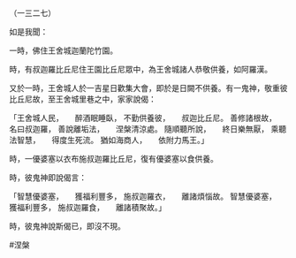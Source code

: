 （一三二七）

如是我聞：

一時，佛住王舍城迦蘭陀竹園。

時，有叔迦羅比丘尼住王園比丘尼眾中，為王舍城諸人恭敬供養，如阿羅漢。

又於一時，王舍城人於一吉星日歡集大會，即於是日闕不供養。有一鬼神，敬重彼比丘尼故，至王舍城里巷之中，家家說偈：

「王舍城人民，　　醉酒眠睡臥，
不勤供養彼，　　叔迦比丘尼。
善修諸根故，　　名曰叔迦羅，
善說離垢法，　　涅槃清涼處。
隨順聽所說，　　終日樂無厭，
乘聽法智慧，　　得度生死流。
猶如海商人，　　依附力馬王。」

時，一優婆塞以衣布施叔迦羅比丘尼，復有優婆塞以食供養。

時，彼鬼神即說偈言：

「智慧優婆塞，　　獲福利豐多，
施叔迦羅衣，　　離諸煩惱故。
智慧優婆塞，　　獲福利豐多，
施叔迦羅食，　　離諸積聚故。」

時，彼鬼神說斯偈已，即沒不現。





#涅槃
